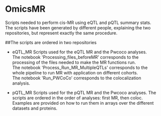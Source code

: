 # OmicsMR
Scripts needed to perform cis-MR using eQTL and pQTL summary stats.  
The scripts have been generated by different people, explaining the two repositories, but represent exactly the same procedure. 

##The scripts are ordered in two repositories
* eQTL_MR 
Scripts used for the eQTL MR and the Pwcoco analyses.  
The notebook 'Processing_files_beforeMR' corresponds to the processing of the files needed to make the MR functions run.  
The notebook 'Process_Run_MR_MultipleQTLs' corresponds to the whole pipeline to run MR with application on different cohorts.  
The notebook 'Run_PWCoCo' corresponds to the colocalization analysis.

* pQTL_MR
Scripts used for the pQTL MR and the Pwcoco analyses.
The scripts are ordered in the order of analyses: first MR, then coloc.  
Examples are provided on how to run them in arrays over the different datasets and proteins.

